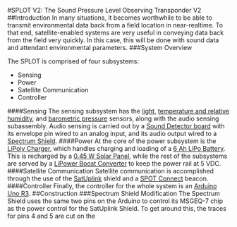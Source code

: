 #SPLOT V2: The Sound Pressure Level Observing Transponder V2
##Introduction
In many situations, it becomes worthwhile to be able to transmit environmental data back from a field location in near-realtime. To that end, satellite-enabled systems are very useful in conveying data back from the field very quickly. In this case, this will be done with sound data and attendant environmental parameters.
###System Overview

The SPLOT is comprised of four subsystems:

- Sensing
- Power
- Satellite Communication
- Controller

####Sensing
The sensing subsystem has the [light](https://www.sparkfun.com/products/8688), [temperature and relative humidity](https://www.sparkfun.com/products/8257), and [barometric pressure](https://www.sparkfun.com/products/12039) sensors, along with the audio sensing subassembly. Audio sensing is carried out by a [Sound Detector board](https://www.sparkfun.com/products/12642) with its envelope pin wired to an analog input, and its audio output wired to a [Spectrum Shield](https://www.sparkfun.com/products/10306).
####Power
At the core of the power subsystem is the [LiPoly Charger](https://www.sparkfun.com/products/12711), which handles charging and loading of a [6 Ah LiPo Battery](https://www.sparkfun.com/products/8484). This is recharged by a [0.45 W Solar Panel](https://www.sparkfun.com/products/7845), while the rest of the subsystems are served by a [LiPower Boost Converter](https://www.sparkfun.com/products/10255) to keep the power rail at 5 VDC.
####Satellite Communication
Satellite communication is accomplished through the use of the [SatUplink](https://www.sparkfun.com/products/retired/11088) shield and a [SPOT Connect](http://www.findmespot.com/en/index.php?cid=116) beacon.
####Controller
Finally, the controller for the whole system is an [Arduino Uno R3](https://www.sparkfun.com/products/11021).
##Construction
###Spectrum Shield Modification
The Spectrum Shield uses the same two pins on the Arduino to control its MSGEQ-7 chip as the power control for the SatUplink Shield. To get around this, the traces for pins 4 and 5 are cut on the 